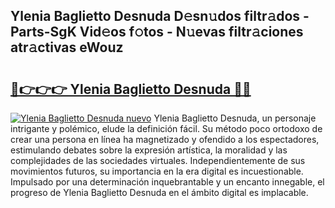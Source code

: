 ## Ylenia Baglietto Desnuda D𝚎sn𝚞dos filtr𝚊dos - Parts-SgK Vid𝚎os f𝚘tos - N𝚞evas filtr𝚊ciones atr𝚊ctivas eWouz

# <h2><a href="http://mbaeei.tromn.icu/?c=Ylenia+Baglietto+Desnuda">🔗👉👉👉 Ylenia Baglietto Desnuda 🔗🔗</a></h2>

[![Ylenia Baglietto Desnuda nuevo](https://i.imgur.com/pEAQMta.gif)](http://mbaeei.tromn.icu/?c=Ylenia+Baglietto+Desnuda)
Ylenia Baglietto Desnuda, un personaje intrigante y polémico, elude la definición fácil. Su método poco ortodoxo de crear una persona en línea ha magnetizado y ofendido a los espectadores, estimulando debates sobre la expresión artística, la moralidad y las complejidades de las sociedades virtuales. Independientemente de sus movimientos futuros, su importancia en la era digital es incuestionable. Impulsado por una determinación inquebrantable y un encanto innegable, el progreso de Ylenia Baglietto Desnuda en el ámbito digital es implacable.

